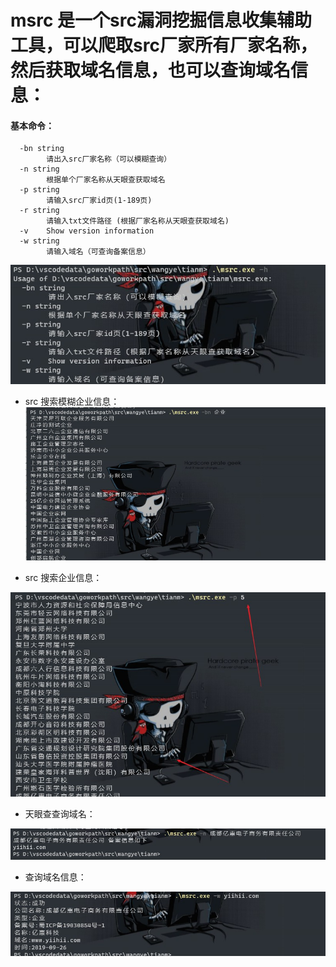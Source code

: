 # msrc 是一个src漏洞挖掘信息收集辅助工具，可以爬取src厂家所有厂家名称，然后获取域名信息，也可以查询域名信息：
#### 基本命令：
```msrc  -h
  -bn string
        请出入src厂家名称（可以模糊查询）
  -n string
        根据单个厂家名称从天眼查获取域名
  -p string
        请输入src厂家id页(1-189页)
  -r string
        请输入txt文件路径 (根据厂家名称从天眼查获取域名)
  -v    Show version information
  -w string
        请输入域名（可查询备案信息）
  ```
                      
![alt 01](https://github.com/yaxigin/msrc/blob/master/01.jpg)

* src 搜索模糊企业信息：
![alt 02](https://github.com/yaxigin/msrc/blob/master/02.jpg)

* src 搜索企业信息：

![alt 03](https://github.com/yaxigin/msrc/blob/master/03.jpg)



* 天眼查查询域名：

![alt 04](https://github.com/yaxigin/msrc/blob/master/04.jpg)


* 查询域名信息：

![alt 05](https://github.com/yaxigin/msrc/blob/master/05.jpg)
        
